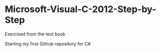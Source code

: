# Microsoft-Visual-C-2012-Step-by-Step
Exercised from the text book

Starting my first Github repository for C#
